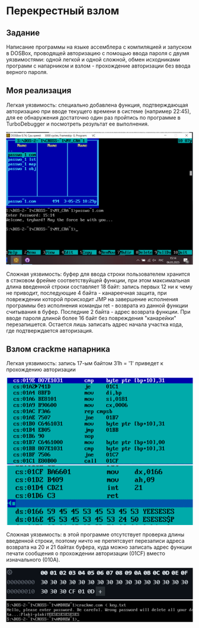 # Перекрестный взлом

## Задание
Написание программы на языке ассемблера с компиляцией и запуском в DOSBox, проводящей авторизацию с помощью ввода пароля с двумя уязвимостями: одной легкой и одной сложной, обмен исходниками программ с напарником и взлом - прохождение авторизации без ввода верного пароля.

## Моя реализация

Легкая уязвимость: специально добавлена функция, подтверждающая авторизацию при вводе текущего времени в системе (например 22:45), для ее обнаружения достаточно один раз пройтись по программе в TurboDebugger и посмотреть результат ее выполнения.

![picture](readme_pic//my_easy_vulnerability.png)

Сложная уязвимость: буфер для ввода строки пользователем хранится в стэковом фрейме соответствуйщей функции, при этом максимальная длина введенной строки составляет 18 байт: запись первых 12 ни к чему не приводит, последующие 4 байта - канареечная защита, при повреждении которой происходит JMP на завершение исполнения программы без исполнения команды ret - возврата из данной функции считывания в буфер. Последние 2 байта - адрес возврата функции. При вводе пароля длиной более 16 байт без повреждения "канарейки" перезапишется. Остается лишь записать адрес начала участка кода, где подтверждается авторизация.

## Взлом crackme напарника

Легкая уязвимость: запись 17-ым байтом 31h = '1' приведет к прохождению авторизации

![picture](readme_pic//Andrew_easy_vulnerability1.png)
![picture](readme_pic//Andrew_easy_vulnerability2.png)

Сложная уязвимость: в этой программе отсутствует проверка длины введенной строки, поэтому ничто не препятсвует перезаписи адреса возврата на 20 и 21 байтах буфера, куда можно записать адрес функции печати сообщения о прохождении авторизации (01CF) вместо изначального (010A).

![picture](readme_pic//Andrew_hard_vulnerability2.png)
![picture](readme_pic//Andrew_hard_vulnerability1.png)
